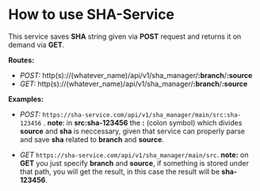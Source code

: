 # How to use SHA-Service

This service saves **SHA** string given via **POST** request and returns it on demand via **GET**.

**Routes:**

 - *POST:* http(s)://(whatever_name)/api/v1/sha_manager/**:branch**/**:source**
 - *GET:* http(s)://(whatever_name)/api/v1/sha_manager/**:branch**/**:source**

**Examples:**

 - *POST:* `https://sha-service.com/api/v1/sha_manager/main/src:sha-123456` . **note**: in **src:sha-123456** the **:** (colon symbol) which divides **source** and **sha** is neccessary, given that service can properly parse and save **sha** related to **branch** and **source**.
 
 - *GET* `https://sha-service.com/api/v1/sha_manager/main/src`. **note:** on **GET** you just specify **branch** and **source**, if something is stored under that path, you will get the result, in this case the result will be **sha-123456**.


